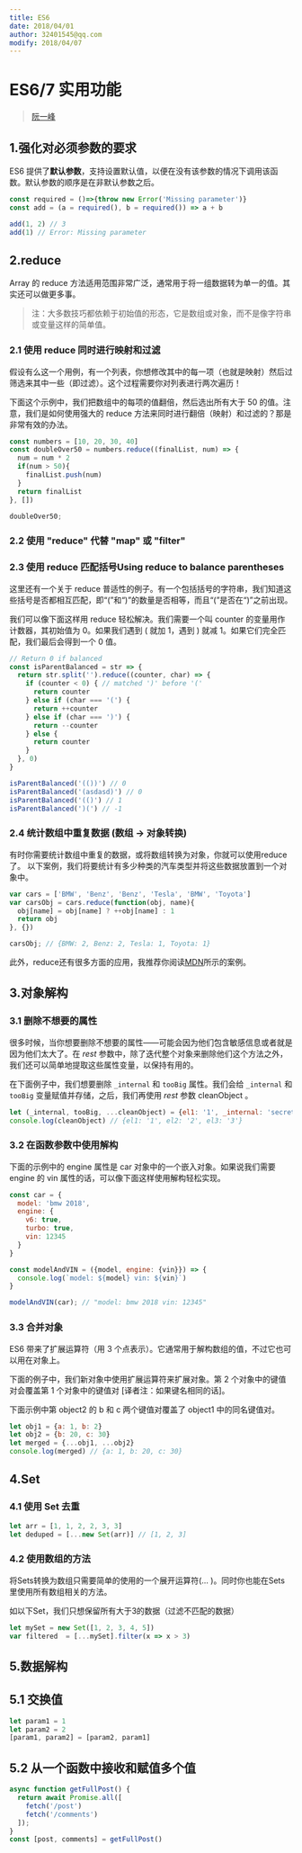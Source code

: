 ```yaml
---
title: ES6
date: 2018/04/01
author: 32401545@qq.com
modify: 2018/04/07
---
```

# ES6/7 实用功能

> [阮一峰](http://es6.ruanyifeng.com/)

## 1.强化对必须参数的要求

ES6 提供了**默认参数**，支持设置默认值，以便在没有该参数的情况下调用该函数。默认参数的顺序是在非默认参数之后。

```js
const required = ()=>{throw new Error('Missing parameter')}
const add = (a = required(), b = required()) => a + b

add(1, 2) // 3
add(1) // Error: Missing parameter
```

## 2.reduce

Array 的 reduce 方法适用范围非常广泛，通常用于将一组数据转为单一的值。其实还可以做更多事。

> 注：大多数技巧都依赖于初始值的形态，它是数组或对象，而不是像字符串或变量这样的简单值。

### 2.1 使用 reduce 同时进行映射和过滤

假设有么这一个用例，有一个列表，你想修改其中的每一项（也就是映射）然后过筛选来其中一些（即过滤）。这个过程需要你对列表进行两次遍历！

下面这个示例中，我们把数组中的每项的值翻倍，然后选出所有大于 50 的值。注意，我们是如何使用强大的 reduce 方法来同时进行翻倍（映射）和过滤的？那是非常有效的办法。

```js
const numbers = [10, 20, 30, 40]
const doubleOver50 = numbers.reduce((finalList, num) => {
  num = num * 2
  if(num > 50){
    finalList.push(num)
  }
  return finalList
}, [])

doubleOver50;
```

### 2.2 使用 "reduce" 代替 "map" 或 "filter"

### 2.3 使用 reduce 匹配括号Using reduce to balance parentheses

这里还有一个关于 reduce 普适性的例子。有一个包括括号的字符串，我们知道这些括号是否都相互匹配，即“(”和“)”的数量是否相等，而且“(”是否在“)”之前出现。

我们可以像下面这样用 reduce 轻松解决。我们需要一个叫 counter 的变量用作计数器，其初始值为 0。如果我们遇到 ( 就加 1，遇到 ) 就减 1。如果它们完全匹配，我们最后会得到一个 0 值。

```js
// Return 0 if balanced
const isParentBalanced = str => {
  return str.split('').reduce((counter, char) => {
    if (counter < 0) { // matched ')' before '('
      return counter
    } else if (char === '(') {
      return ++counter
    } else if (char === ')') {
      return --counter
    } else {
      return counter
    }
  }, 0)
}

isParentBalanced('(())') // 0
isParentBalanced('(asdasd)') // 0
isParentBalanced('(()') // 1
isParentBalanced(')(') // -1
```

### 2.4 统计数组中重复数据 (数组 → 对象转换)

有时你需要统计数组中重复的数据，或将数组转换为对象，你就可以使用reduce了。
以下案例，我们将要统计有多少种类的汽车类型并将这些数据放置到一个对象中。

```js
var cars = ['BMW', 'Benz', 'Benz', 'Tesla', 'BMW', 'Toyota']
var carsObj = cars.reduce(function(obj, name){
  obj[name] = obj[name] ? ++obj[name] : 1
  return obj
}, {})

carsObj; // {BMW: 2, Benz: 2, Tesla: 1, Toyota: 1}
```

此外，reduce还有很多方面的应用，我推荐你阅读[MDN](https://developer.mozilla.org/en-US/docs/Web/JavaScript/Reference/Global_Objects/Array/Reduce)所示的案例。

## 3.对象解构

### 3.1 删除不想要的属性

很多时候，当你想要删除不想要的属性——可能会因为他们包含敏感信息或者就是因为他们太大了。在 *rest* 参数中，除了迭代整个对象来删除他们这个方法之外，我们还可以简单地提取这些属性变量，以保持有用的。

在下面例子中，我们想要删除 `_internal` 和 `tooBig` 属性。我们会给 `_internal` 和 `tooBig` 变量赋值并存储，之后，我们再使用 *rest* 参数 cleanObject 。

```js
let (_internal, tooBig, ...cleanObject) = {el1: '1', _internal: 'secret', tooBig: {}, el2: '2', el3: '3'}
console.log(cleanObject) // {el1: '1', el2: '2', el3: '3'}
```

### 3.2 在函数参数中使用解构

下面的示例中的 engine 属性是 car 对象中的一个嵌入对象。如果说我们需要 engine 的 vin 属性的话，可以像下面这样使用解构轻松实现。

```js
const car = {
  model: 'bmw 2018',
  engine: {
    v6: true,
    turbo: true,
    vin: 12345
  }
}

const modelAndVIN = ({model, engine: {vin}}) => {
  console.log(`model: ${model} vin: ${vin}`)
}

modelAndVIN(car); // "model: bmw 2018 vin: 12345"
```

### 3.3 合并对象

ES6 带来了扩展运算符（用 3 个点表示）。它通常用于解构数组的值，不过它也可以用在对象上。

下面的例子中，我们新对象中使用扩展运算符来扩展对象。第 2 个对象中的键值对会覆盖第 1 个对象中的键值对 [译者注：如果键名相同的话]。

下面示例中第 object2 的 b 和 c 两个键值对覆盖了 object1 中的同名键值对。

```js
let obj1 = {a: 1, b: 2}
let obj2 = {b: 20, c: 30}
let merged = {...obj1, ...obj2}
console.log(merged) // {a: 1, b: 20, c: 30}
```

## 4.Set

### 4.1 使用 Set 去重

```js
let arr = [1, 1, 2, 2, 3, 3]
let deduped = [...new Set(arr)] // [1, 2, 3]
```

### 4.2 使用数组的方法

将Sets转换为数组只需要简单的使用的一个展开运算符(… )。同时你也能在Sets里使用所有数组相关的方法。

如以下Set，我们只想保留所有大于3的数据（过滤不匹配的数据）

```js
let mySet = new Set([1, 2, 3, 4, 5])
var filtered  = [...mySet].filter(x => x > 3)
```

## 5.数据解构

## 5.1 交换值

```js
let param1 = 1
let param2 = 2
[param1, param2] = [param2, param1]
```

## 5.2 从一个函数中接收和赋值多个值

```js
async function getFullPost() {
  return await Promise.all([
    fetch('/post')
    fetch('/comments')
  ]);
}
const [post, comments] = getFullPost()
```
